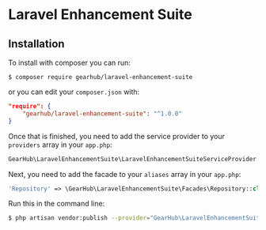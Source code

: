 # Laravel Enhancement Suite

## Installation

To install with composer you can run:
```
$ composer require gearhub/laravel-enhancement-suite
```

or you can edit your ```composer.json``` with:
```json
"require": {
    "gearhub/laravel-enhancement-suite": "^1.0.0"
}
```

Once that is finished, you need to add the service provider to your ```providers``` array in your ```app.php```:
```php
GearHub\LaravelEnhancementSuite\LaravelEnhancementSuiteServiceProvider::class
```

Next, you need to add the facade to your ```aliases``` array in your ```app.php```:
```php
'Repository' => \GearHub\LaravelEnhancementSuite\Facades\Repository::class
```

Run this in the command line:
```bash
$ php artisan vendor:publish --provider="GearHub\LaravelEnhancementSuite\LaravelEnhancementSuiteServiceProvider"
```
